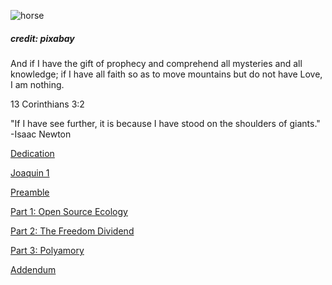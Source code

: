 
![horse](https://pebreo.github.io/IMG_9387.jpeg)
##### credit: pixabay


And if I have the gift of prophecy and comprehend all mysteries and all knowledge; if I have all faith so as to move mountains but do not have Love, I am nothing.


13 Corinthians 3:2


"If I have see  further, it is because I have stood on the shoulders of giants." -Isaac Newton



[Dedication](https://pebreo.github.io/begin/dedication.html)

[Joaquin 1](https://pebreo.github.io/begin/joaquin-part1.html)

[Preamble](https://pebreo.github.io/begin/preamble.html)

[Part 1: Open Source Ecology](https://pebreo.github.io/begin/part1-ose.html)

[Part 2: The Freedom Dividend](https://pebreo.github.io/begin/part2-freedom-dividend.html)

[Part 3: Polyamory](https://pebreo.github.io/begin/part3-polyamory.html)


[Addendum](https://pebreo.github.io/begin/addendum.html)

